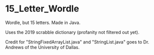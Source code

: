 # 15_Letter_Wordle
Wordle, but 15 letters. Made in Java.

Uses the 2019 scrabble dictionary (profanity not filtered out yet).

Credit for "StringFixedArrayList.java" and "StringList.java" goes to Dr. Andrews of the University of Dallas.
